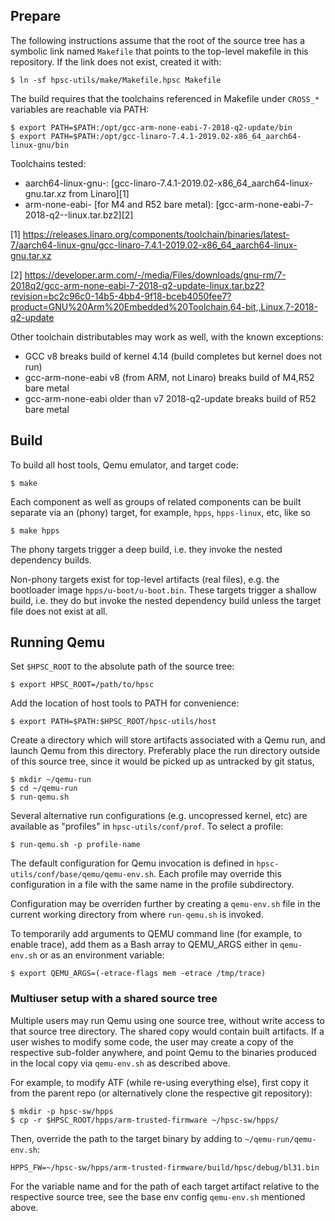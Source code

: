 ## Prepare

The following instructions assume that the root of the source tree has a
symbolic link named `Makefile` that points to the top-level makefile
in this repository. If the link does not exist, created it with:

    $ ln -sf hpsc-utils/make/Makefile.hpsc Makefile


The build requires that the toolchains referenced in Makefile under `CROSS_*`
variables are reachable via PATH:

    $ export PATH=$PATH:/opt/gcc-arm-none-eabi-7-2018-q2-update/bin
    $ export PATH=$PATH:/opt/gcc-linaro-7.4.1-2019.02-x86_64_aarch64-linux-gnu/bin

Toolchains tested:

* aarch64-linux-gnu-: [gcc-linaro-7.4.1-2019.02-x86_64_aarch64-linux-gnu.tar.xz from Linaro][1]
* arm-none-eabi- [for M4 and R52 bare metal): [gcc-arm-none-eabi-7-2018-q2--linux.tar.bz2][2]

[1] https://releases.linaro.org/components/toolchain/binaries/latest-7/aarch64-linux-gnu/gcc-linaro-7.4.1-2019.02-x86_64_aarch64-linux-gnu.tar.xz

[2] https://developer.arm.com/-/media/Files/downloads/gnu-rm/7-2018q2/gcc-arm-none-eabi-7-2018-q2-update-linux.tar.bz2?revision=bc2c96c0-14b5-4bb4-9f18-bceb4050fee7?product=GNU%20Arm%20Embedded%20Toolchain,64-bit,,Linux,7-2018-q2-update

Other toolchain distributables may work as well, with the known exceptions:
* GCC v8 breaks build of kernel 4.14 (build completes but kernel does not run)
* gcc-arm-none-eabi v8 (from ARM, not Linaro) breaks build of M4,R52 bare metal
* gcc-arm-none-eabi older than v7 2018-q2-update breaks build of R52 bare metal

## Build

To build all host tools, Qemu emulator, and target code:

    $ make

Each component as well as groups of related components can be built separate
via an (phony) target, for example, `hpps`, `hpps-linux`, etc, like so

    $ make hpps

The phony targets trigger a deep build, i.e. they invoke the nested
dependency builds.

Non-phony targets exist for top-level artifacts (real files), e.g.
the bootloader image `hpps/u-boot/u-boot.bin`. These targets trigger
a shallow build, i.e. they do but invoke the nested dependency build
unless the target file does not exist at all.

## Running Qemu

Set `$HPSC_ROOT` to the absolute path of the source tree:

    $ export HPSC_ROOT=/path/to/hpsc

Add the location of host tools to PATH for convenience:

    $ export PATH=$PATH:$HPSC_ROOT/hpsc-utils/host


Create a directory which will store artifacts associated with a Qemu run,
and launch Qemu from this directory. Preferably place the run directory outside
of this source tree, since it would be picked up as untracked by git status,

    $ mkdir ~/qemu-run
    $ cd ~/qemu-run
    $ run-qemu.sh

Several alternative run configurations (e.g. uncopressed kernel, etc) are
available as "profiles" in `hpsc-utils/conf/prof`. To select a profile:

    $ run-qemu.sh -p profile-name

The default configuration for Qemu invocation is defined in
`hpsc-utils/conf/base/qemu/qemu-env.sh`. Each profile may override this
configuration in a file with the same name in the profile subdirectory.

Configuration may be overriden further by creating a `qemu-env.sh`
file in the current working directory from where `run-qemu.sh` is invoked.

To temporarily add arguments to QEMU command line (for example, to enable
trace), add them as a Bash array to QEMU\_ARGS either in `qemu-env.sh` or as an
environment variable:

    $ export QEMU_ARGS=(-etrace-flags mem -etrace /tmp/trace)

### Multiuser setup with a shared source tree

Multiple users may run Qemu using one source tree, without write access to that
source tree directory. The shared copy would contain built artifacts. If a user
wishes to modify some code, the user may create a copy of the respective
sub-folder anywhere, and point Qemu to the binaries produced in the local copy
via `qemu-env.sh` as described above.

For example, to modify ATF (while re-using everything else), first copy
it from the parent repo (or alternatively clone the respective git repository):

    $ mkdir -p hpsc-sw/hpps
    $ cp -r $HPSC_ROOT/hpps/arm-trusted-firmware ~/hpsc-sw/hpps/

Then, override the path to the target binary by adding to `~/qemu-run/qemu-env.sh`:

    HPPS_FW=~/hpsc-sw/hpps/arm-trusted-firmware/build/hpsc/debug/bl31.bin

For the variable name and for the path of each target artifact relative to the
respective source tree, see the base env config `qemu-env.sh` mentioned above.
